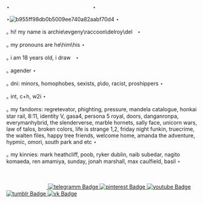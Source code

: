 ⋆ㅤㅤㅤㅤㅤㅤㅤㅤㅤㅤㅤㅤㅤㅤㅤㅤㅤ⋆

⋆![b955ff98db0b5009ee740a82aabf70d4](https://github.com/user-attachments/assets/1a22395e-1c61-404f-8454-c276d4a1e6c4) ⋆

｡ hi! my name is archie\evgeny\raccoon\delroy\delᅠ⋆

｡  my pronouns are he\him\his ⋆ 

｡ i am 18 years old, i drawᅠ⋆
 
｡  agender ⋆

｡  dni: minors, homophobes, sexists, p\do, racist, proshippers ⋆

｡  int, c+h, w2i ⋆

｡  my fandoms: regretevator, phighting, pressure, mandela catalogue, honkai star rail, 8:11, identity V, gasa4, persona 5 royal, doors, danganronpa, everymanhybrid, the slenderverse, marble hornets, sally face, unicorn wars, law of talos, broken colors, life is strange 1,2, friday night funkin, truecrime, the walten files, happy tree friends, welcome home, amanda the adventure, hypmic, omori, south park and etc ⋆

｡  my kinnies: mark heathcliff, poob, ryker dublin, naib subedar, nagito komaeda, ren amamiya, sunday, jonah marshall, max caulfield, basil    ⋆


 ᅠ  ᅠ ᅠᅠ ᅠ ᅠᅠ ᅠ ᅠᅠ ᅠ ᅠᅠ  ᅠᅠᅠ ᅠ ᅠᅠ ᅠ ᅠᅠ ᅠ ᅠᅠ   ᅠ

<div id="badges">
 ᅠᅠ ᅠ ᅠᅠ ᅠ ᅠ<a href="https://t.me/archie_arrr">
    <img src="https://img.shields.io/badge/telegramm-paleturquoise?style=for-the-badge&logo=linkedin&logoColor=white" alt="telegramm Badge"/>
  </a>
<a href="https://ru.pinterest.com/archie_arrr/">
    <img src="https://img.shields.io/badge/pinterest-skyblue?style=for-the-badge&logo=pinterestr&logoColor=white" alt="pinterest Badge"/>
<a href="https://www.youtube.com/channel/UC9KsquJjvOFuPMQo-P45vgg">
    <img src="https://img.shields.io/badge/youtube-powderblue?style=for-the-badge&logo=youtube&logoColor=white" alt="youtube Badge"/>
  </a>
<a href="https://www.tumblr.com/archie-arrr/">
    <img src="https://img.shields.io/badge/tumblr-darkcyan?style=for-the-badge&logo=tumblr&logoColor=white" alt="tumblr Badge"/>
  </a>
<a href="https://vk.com/archie_arrr">
    <img src="https://img.shields.io/badge/vk-steelblue?style=for-the-badge&logo=vk&logoColor=white" alt="vk Badge"/>
  </a>
 

